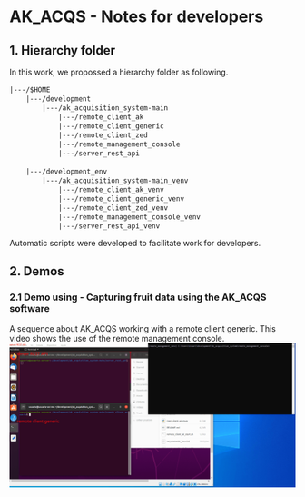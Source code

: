 # AK_ACQS - Notes for developers

## 1. Hierarchy folder

In this work, we propossed a hierarchy folder as following.

```
|---/$HOME
	|---/development
		|---/ak_acquisition_system-main
			|---/remote_client_ak
			|---/remote_client_generic
			|---/remote_client_zed
			|---/remote_management_console
			|---/server_rest_api

	|---/development_env
		|---/ak_acquisition_system-main_venv
			|---/remote_client_ak_venv
			|---/remote_client_generic_venv
			|---/remote_client_zed_venv
			|---/remote_management_console_venv
			|---/server_rest_api_venv
```

Automatic scripts were developed to facilitate work for developers.

## 2. Demos

### 2.1 Demo using - Capturing fruit data using the AK_ACQS software

A sequence about AK_ACQS working with a remote client generic. This video shows the use of the remote management
console.
![Server video demo](https://github.com/GRAP-UdL-AT/ak_acquisition_system/blob/main/docs/img/server_demo_usage_01.gif?raw=true)
